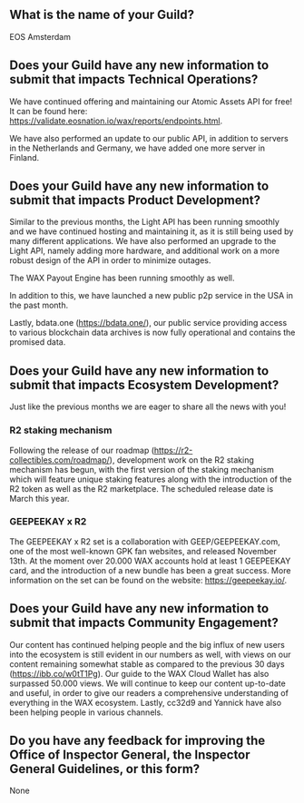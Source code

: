 ## What is the name of your Guild?

EOS Amsterdam

## Does your Guild have any new information to submit that impacts Technical Operations?

We have continued offering and maintaining our Atomic Assets API for free! It can be found here: https://validate.eosnation.io/wax/reports/endpoints.html.

We have also performed an update to our public API, in addition to servers in the Netherlands and Germany, we have added one more server in Finland.

## Does your Guild have any new information to submit that impacts Product Development?

Similar to the previous months, the Light API has been running smoothly and we have continued hosting and maintaining it, as it is still being used by many different applications. We have also performed an upgrade to the Light API, namely adding more hardware, and additional work on a more robust design of the API in order to minimize outages.

The WAX Payout Engine has been running smoothly as well.

In addition to this, we have launched a new public p2p service in the USA in the past month.

Lastly, bdata.one (https://bdata.one/), our public service providing access to various blockchain data archives is now fully operational and contains the promised data.

## Does your Guild have any new information to submit that impacts Ecosystem Development?

Just like the previous months we are eager to share all the news with you!

### R2 staking mechanism
Following the release of our roadmap (https://r2-collectibles.com/roadmap/), development work on the R2 staking mechanism has begun, with the first version of the staking mechanism which will feature unique staking features along with the introduction of the R2 token as well as the R2 marketplace. The scheduled release date is March this year.

### GEEPEEKAY x R2
The GEEPEEKAY x R2 set is a collaboration with GEEP/GEEPEEKAY.com, one of the most well-known GPK fan websites, and released November 13th. At the moment over 20.000 WAX accounts hold at least 1 GEEPEEKAY card, and the introduction of a new bundle has been a great success. More information on the set can be found on the website: https://geepeekay.io/.

## Does your Guild have any new information to submit that impacts Community Engagement?
Our content has continued helping people and the big influx of new users into the ecosystem is still evident in our numbers as well, with views on our content remaining somewhat stable as compared to the previous 30 days (https://ibb.co/w0tT1Pg). Our guide to the WAX Cloud Wallet has also surpassed 50.000 views. We will continue to keep our content up-to-date and useful, in order to give our readers a comprehensive understanding of everything in the WAX ecosystem. Lastly, cc32d9 and Yannick have also been helping people in various channels.

## Do you have any feedback for improving the Office of Inspector General, the Inspector General Guidelines, or this form?

None
